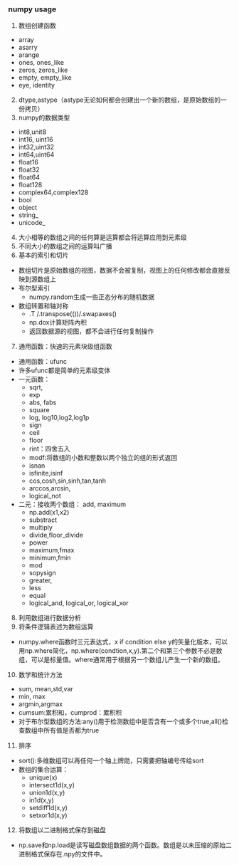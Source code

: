 ### numpy usage
1. 数组创建函数
  * array
  * asarry
  * arange
  * ones, ones_like
  * zeros, zeros_like
  * empty, empty_like
  * eye, identity
2. dtype,astype（astype无论如何都会创建出一个新的数组，是原始数组的一份拷贝）
3. numpy的数据类型
  * int8,unit8
  * int16, uint16
  * int32,uint32
  * int64,uint64
  * float16
  * float32
  * float64
  * float128
  * complex64,complex128
  * bool
  * object
  * string_
  * unicode_
 
4. 大小相等的数组之间的任何算是运算都会将运算应用到元素级
5. 不同大小的数组之间的运算叫广播
6. 基本的索引和切片
  * 数组切片是原始数组的视图，数据不会被复制，视图上的任何修改都会直接反映到源数组上
  * 布尔型索引
    * numpy.random生成一些正态分布的随机数据
  * 数组转置和轴对称
    * .T /.transpose(())/.swapaxes()
    *  np.dox计算矩阵內积
    * 返回数据源的视图，都不会进行任何复制操作
7. 通用函数：快速的元素块级组函数
  * 通用函数：ufunc
  * 许多ufunc都是简单的元素级变体
  * 一元函数：
    * sqrt,
    * exp
    * abs, fabs
    * square
    * log, log10,log2,log1p
    * sign
    * ceil
    * floor
    * rint：四舍五入
    * modf:将数组的小数和整数以两个独立的组的形式返回
    * isnan
    * isfinite,isinf
    * cos,cosh,sin,sinh,tan,tanh
    * arccos,arcsin,
    * logical_not
  * 二元：接收两个数组： add, maximum
    * np.add(x1,x2)
    * substract
    * multiply
    * divide,floor_divide
    * power
    * maximum,fmax
    * minimum,fmin
    * mod
    * sopysign
    * greater,
    * less
    * equal
    * logical_and, logical_or, logical_xor
8. 利用数组进行数据分析
9. 将条件逻辑表述为数组运算
  * numpy.where函数时三元表达式，x if condition else y的矢量化版本，可以用np.where简化，np.where(condtion,x,y).第二个和第三个参数不必是数组，可以是标量值。where通常用于根据另一个数组儿产生一个新的数组。
10. 数学和统计方法
  * sum, mean,std,var
  * min, max
  * argmin,argmax
  * cumsum:累积和，cumprod：累积积
  * 对于布尔型数组的方法:any()用于检测数组中是否含有一个或多个true,all()检查数组中所有值是否都为true
11. 排序
  * sort():多维数组可以再任何一个轴上牌勋，只需要把轴编号传给sort
  * 数组的集合运算：
    * unique(x)
    * intersect1d(x,y)
    * union1d(x,y)
    * in1d(x,y)
    * setdiff1d(x,y)
    * setxor1d(x,y)
12. 将数组以二进制格式保存到磁盘
  * np.save和np.load是读写磁盘数组数据的两个函数。数组是以未压缩的原始二进制格式保存在.npy的文件中。
